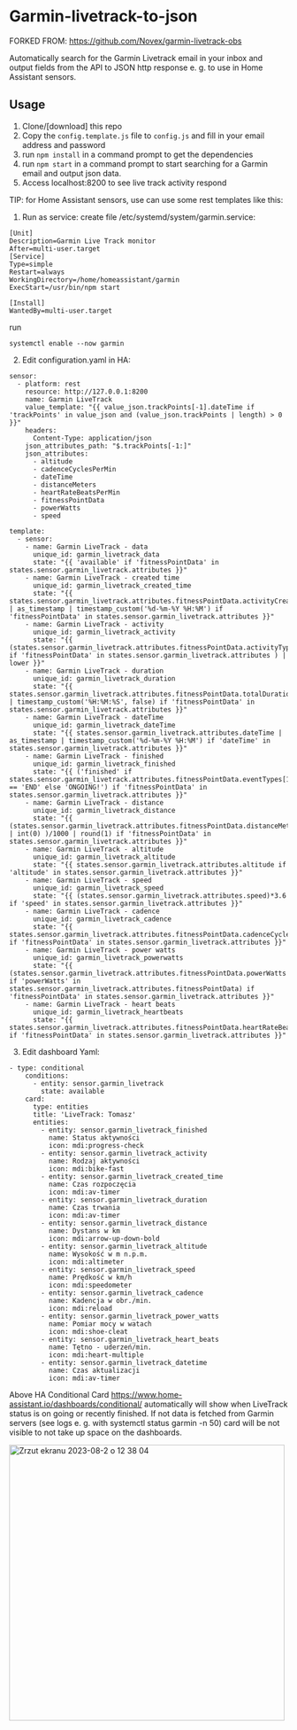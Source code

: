 # Garmin-livetrack-to-json

FORKED FROM: https://github.com/Novex/garmin-livetrack-obs

Automatically search for the Garmin Livetrack email in your inbox and output fields from the API to JSON http response e. g. to use in Home Assistant sensors.

## Usage
1. Clone/[download] this repo
2. Copy the `config.template.js` file to `config.js` and fill in your email address and password
3. run `npm install` in a command prompt to get the dependencies
4. run `npm start` in a command prompt to start searching for a Garmin email and output json data.
5. Access localhost:8200 to see live track activity respond

TIP: for Home Assistant sensors, use can use some rest templates like this:

1) Run as service:
create file /etc/systemd/system/garmin.service:
```
[Unit]
Description=Garmin Live Track monitor
After=multi-user.target
[Service]
Type=simple
Restart=always
WorkingDirectory=/home/homeassistant/garmin
ExecStart=/usr/bin/npm start

[Install]
WantedBy=multi-user.target
```
run
```
systemctl enable --now garmin
```

2) Edit configuration.yaml in HA:
```
sensor:
  - platform: rest
    resource: http://127.0.0.1:8200
    name: Garmin LiveTrack
    value_template: "{{ value_json.trackPoints[-1].dateTime if 'trackPoints' in value_json and (value_json.trackPoints | length) > 0 }}"
    headers:
      Content-Type: application/json
    json_attributes_path: "$.trackPoints[-1:]"
    json_attributes:
      - altitude
      - cadenceCyclesPerMin
      - dateTime
      - distanceMeters
      - heartRateBeatsPerMin
      - fitnessPointData
      - powerWatts
      - speed

template:
  - sensor:
    - name: Garmin LiveTrack - data
      unique_id: garmin_livetrack_data
      state: "{{ 'available' if 'fitnessPointData' in states.sensor.garmin_livetrack.attributes }}"
    - name: Garmin LiveTrack - created time
      unique_id: garmin_livetrack_created_time
      state: "{{ states.sensor.garmin_livetrack.attributes.fitnessPointData.activityCreatedTime | as_timestamp | timestamp_custom('%d-%m-%Y %H:%M') if 'fitnessPointData' in states.sensor.garmin_livetrack.attributes }}"
    - name: Garmin LiveTrack - activity
      unique_id: garmin_livetrack_activity
      state: "{{ (states.sensor.garmin_livetrack.attributes.fitnessPointData.activityType if 'fitnessPointData' in states.sensor.garmin_livetrack.attributes ) | lower }}"
    - name: Garmin LiveTrack - duration
      unique_id: garmin_livetrack_duration
      state: "{{ states.sensor.garmin_livetrack.attributes.fitnessPointData.totalDurationSecs | timestamp_custom('%H:%M:%S', false) if 'fitnessPointData' in states.sensor.garmin_livetrack.attributes }}"
    - name: Garmin LiveTrack - dateTime
      unique_id: garmin_livetrack_dateTime
      state: "{{ states.sensor.garmin_livetrack.attributes.dateTime | as_timestamp | timestamp_custom('%d-%m-%Y %H:%M') if 'dateTime' in states.sensor.garmin_livetrack.attributes }}"
    - name: Garmin LiveTrack - finished
      unique_id: garmin_livetrack_finished
      state: "{{ ('finished' if states.sensor.garmin_livetrack.attributes.fitnessPointData.eventTypes[1] == 'END' else 'ONGOING!') if 'fitnessPointData' in states.sensor.garmin_livetrack.attributes }}"
    - name: Garmin LiveTrack - distance
      unique_id: garmin_livetrack_distance
      state: "{{ (states.sensor.garmin_livetrack.attributes.fitnessPointData.distanceMeters | int(0) )/1000 | round(1) if 'fitnessPointData' in states.sensor.garmin_livetrack.attributes }}"
    - name: Garmin LiveTrack - altitude
      unique_id: garmin_livetrack_altitude
      state: "{{ states.sensor.garmin_livetrack.attributes.altitude if 'altitude' in states.sensor.garmin_livetrack.attributes }}"
    - name: Garmin LiveTrack - speed
      unique_id: garmin_livetrack_speed
      state: "{{ (states.sensor.garmin_livetrack.attributes.speed)*3.6 if 'speed' in states.sensor.garmin_livetrack.attributes }}"
    - name: Garmin LiveTrack - cadence
      unique_id: garmin_livetrack_cadence
      state: "{{ states.sensor.garmin_livetrack.attributes.fitnessPointData.cadenceCyclesPerMin if 'fitnessPointData' in states.sensor.garmin_livetrack.attributes }}"
    - name: Garmin LiveTrack - power watts
      unique_id: garmin_livetrack_powerwatts
      state: "{{ (states.sensor.garmin_livetrack.attributes.fitnessPointData.powerWatts if 'powerWatts' in states.sensor.garmin_livetrack.attributes.fitnessPointData) if 'fitnessPointData' in states.sensor.garmin_livetrack.attributes }}"
    - name: Garmin LiveTrack - heart beats
      unique_id: garmin_livetrack_heartbeats
      state: "{{ states.sensor.garmin_livetrack.attributes.fitnessPointData.heartRateBeatsPerMin if 'fitnessPointData' in states.sensor.garmin_livetrack.attributes }}"
```

3) Edit dashboard Yaml:
```
- type: conditional
    conditions:
      - entity: sensor.garmin_livetrack
        state: available
    card:
      type: entities
      title: 'LiveTrack: Tomasz'
      entities:
        - entity: sensor.garmin_livetrack_finished
          name: Status aktywności
          icon: mdi:progress-check
        - entity: sensor.garmin_livetrack_activity
          name: Rodzaj aktywności
          icon: mdi:bike-fast
        - entity: sensor.garmin_livetrack_created_time
          name: Czas rozpoczęcia
          icon: mdi:av-timer
        - entity: sensor.garmin_livetrack_duration
          name: Czas trwania
          icon: mdi:av-timer
        - entity: sensor.garmin_livetrack_distance
          name: Dystans w km
          icon: mdi:arrow-up-down-bold
        - entity: sensor.garmin_livetrack_altitude
          name: Wysokość w m n.p.m.
          icon: mdi:altimeter
        - entity: sensor.garmin_livetrack_speed
          name: Prędkość w km/h
          icon: mdi:speedometer
        - entity: sensor.garmin_livetrack_cadence
          name: Kadencja w obr./min.
          icon: mdi:reload
        - entity: sensor.garmin_livetrack_power_watts
          name: Pomiar mocy w watach
          icon: mdi:shoe-cleat
        - entity: sensor.garmin_livetrack_heart_beats
          name: Tętno - uderzeń/min.
          icon: mdi:heart-multiple
        - entity: sensor.garmin_livetrack_datetime
          name: Czas aktualizacji
          icon: mdi:av-timer
```

Above HA Conditional Card https://www.home-assistant.io/dashboards/conditional/ automatically will show when LiveTrack status is on going or recently finished.
If not data is fetched from Garmin servers (see logs e. g. with systemctl status garmin -n 50) card will be not visible to not take up space on the dashboards.

<img width="498" alt="Zrzut ekranu 2023-08-2 o 12 38 04" src="https://github.com/t-soltysiak/garmin-livetrack-to-json/assets/68973012/5ee7ca73-e9df-4d11-b975-d5acdec50fb8">
